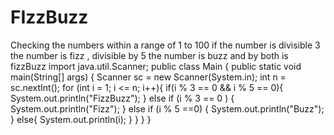 # FIzzBuzz
Checking the numbers within a range of 1 to 100  if the number is divisible 3 the number is fizz , divisible by 5 the number is buzz and by both is fizzBuzz
import java.util.Scanner;
public class Main {
    public static void main(String[] args) {
        Scanner sc = new Scanner(System.in);
        int n = sc.nextInt();
        for (int i = 1; i <= n; i++){
            if(i % 3 == 0 && i % 5 == 0){
                System.out.println("FizzBuzz");
            } else if (i % 3 == 0 ) {
                System.out.println("Fizz");
            } else if (i % 5 ==0) {
                System.out.println("Buzz");
            }
            else{
                System.out.println(i);
            }
        }
    }
}
